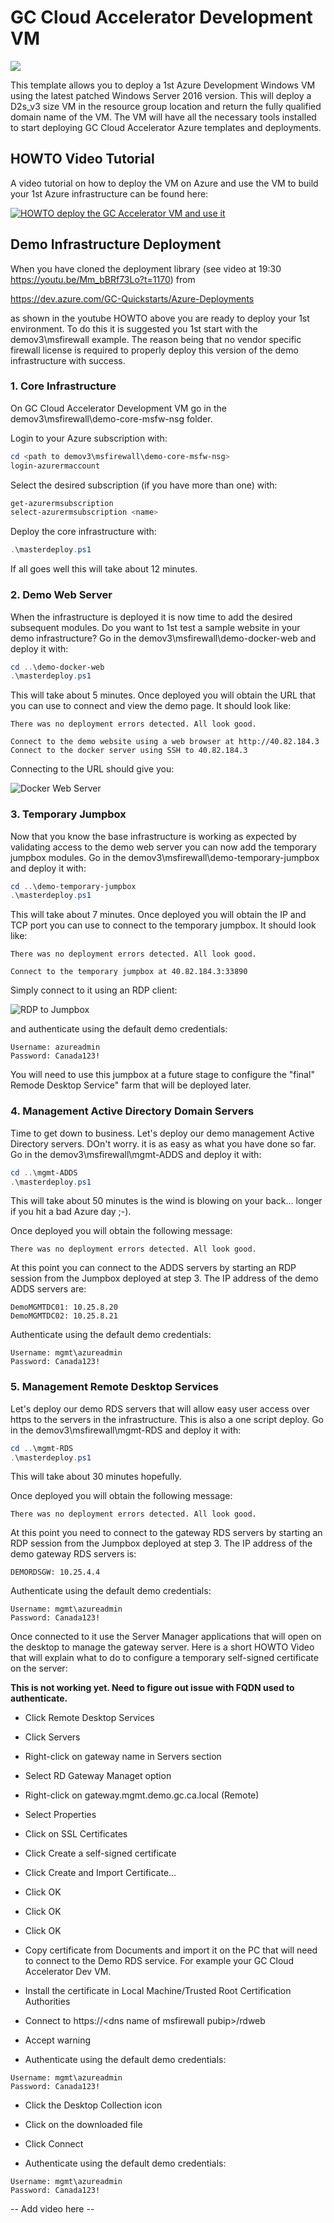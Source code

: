 # GC Cloud Accelerator Development VM

<a href="https://portal.azure.com/#create/Microsoft.Template/uri/https%3A%2F%2Fraw.githubusercontent.com%2Fbernardmaltais%2FGC-Quickstarts-Foundation%2Fmaster%2Fazuredeploy.json" target="_blank">
    <img src="http://azuredeploy.net/deploybutton.png"/>
</a>

This template allows you to deploy a 1st Azure Development Windows VM using the latest patched Windows Server 2016 version. This will deploy a D2s_v3 size VM in the resource group location and return the fully qualified domain name of the VM. The VM will have all the necessary tools installed to start deploying GC Cloud Accelerator Azure templates and deployments.

## HOWTO Video Tutorial

A video tutorial on how to deploy the VM on Azure and use the VM to build your 1st Azure infrastructure can be found here: 

[![HOWTO deploy the GC Accelerator VM and use it](resources/youtube-screen.png)](https://www.youtube.com/watch?v=Mm_bBRf73Lo "HOWTO deploy the GC Accelerator VM and use it")


## Demo Infrastructure Deployment

When you have cloned the deployment library (see video at 19:30 https://youtu.be/Mm_bBRf73Lo?t=1170) from

https://dev.azure.com/GC-Quickstarts/Azure-Deployments

as shown in the youtube HOWTO above you are ready to deploy your 1st environment. To do this it is suggested you 1st start with the demov3\msfirewall example. The reason being that no vendor specific firewall license is required to properly deploy this version of the demo infrastructure with success.

### 1. Core Infrastructure

On GC Cloud Accelerator Development VM go in the demov3\msfirewall\demo-core-msfw-nsg folder.

Login to your Azure subscription with:

```powershell
cd <path to demov3\msfirewall\demo-core-msfw-nsg>
login-azurermaccount
```

Select the desired subscription (if you have more than one) with:

```powershell
get-azurermsubscription
select-azurermsubscription <name>
```

Deploy the core infrastructure with:

```powershell
.\masterdeploy.ps1
```

If all goes well this will take about 12 minutes.

### 2. Demo Web Server

When the infrastructure is deployed it is now time to add the desired subsequent modules. Do you want to 1st test a sample website in your demo infrastructure? Go in the demov3\msfirewall\demo-docker-web and deploy it with:

```powershell
cd ..\demo-docker-web
.\masterdeploy.ps1
```

This will take about 5 minutes. Once deployed you will obtain the URL that you can use to connect and view the demo page. It should look like:

```text
There was no deployment errors detected. All look good.

Connect to the demo website using a web browser at http://40.82.184.3
Connect to the docker server using SSH to 40.82.184.3
```

Connecting to the URL should give you:

![Docker Web Server](resources/website.png)

### 3. Temporary Jumpbox

Now that you know the base infrastructure is working as expected by validating access to the demo web server you can now add the temporary jumpbox modules. Go in the demov3\msfirewall\demo-temporary-jumpbox and deploy it with:

```powershell
cd ..\demo-temporary-jumpbox
.\masterdeploy.ps1
```

This will take about 7 minutes. Once deployed you will obtain the IP and TCP port you can use to connect to the temporary jumpbox. It should look like:

```text
There was no deployment errors detected. All look good.

Connect to the temporary jumpbox at 40.82.184.3:33890
```

Simply connect to it using an RDP client:

![RDP to Jumpbox](resources/rdpjb.png)

and authenticate using the default demo credentials:

```text
Username: azureadmin
Password: Canada123!
```

You will need to use this jumpbox at a future stage to configure the "final" Remode Desktop Service" farm that will be deployed later.

### 4. Management Active Directory Domain Servers

Time to get down to business. Let's deploy our demo management Active Directory servers. DOn't worry. it is as easy as what you have done so far. Go in the demov3\msfirewall\mgmt-ADDS and deploy it with:

```powershell
cd ..\mgmt-ADDS
.\masterdeploy.ps1
```

This will take about 50 minutes is the wind is blowing on your back... longer if you hit a bad Azure day ;-).

Once deployed you will obtain the following message:

```text
There was no deployment errors detected. All look good.
```

At this point you can connect to the ADDS servers by starting an RDP session from the Jumpbox deployed at step 3. The IP address of the demo ADDS servers are:

```text
DemoMGMTDC01: 10.25.8.20
DemoMGMTDC02: 10.25.8.21
```

Authenticate using the default demo credentials:

```text
Username: mgmt\azureadmin
Password: Canada123!
```

### 5. Management Remote Desktop Services

Let's deploy our demo RDS servers that will allow easy user access over https to the servers in the infrastructure. This is also a one script deploy. Go in the demov3\msfirewall\mgmt-RDS and deploy it with:

```powershell
cd ..\mgmt-RDS
.\masterdeploy.ps1
```

This will take about 30 minutes hopefully.

Once deployed you will obtain the following message:

```text
There was no deployment errors detected. All look good.
```

At this point you need to connect to the gateway RDS servers by starting an RDP session from the Jumpbox deployed at step 3. The IP address of the demo gateway RDS servers is:

```text
DEMORDSGW: 10.25.4.4
```

Authenticate using the default demo credentials:

```text
Username: mgmt\azureadmin
Password: Canada123!
```

Once connected to it use the Server Manager applications that will open on the desktop to manage the gateway server. Here is a short HOWTO Video that will explain what to do to configure a temporary self-signed certificate on the server:

**This is not working yet. Need to figure out issue with FQDN used to authenticate.**

* Click Remote Desktop Services

* Click Servers

* Right-click on gateway name in Servers section

* Select RD Gateway Managet option

* Right-click on gateway.mgmt.demo.gc.ca.local (Remote)

* Select Properties

* Click on SSL Certificates

* Click Create a self-signed certificate

* Click Create and Import Certificate...

* Click OK

* Click OK

* Click OK

* Copy certificate from Documents and import it on the PC that will need to connect to the Demo RDS service. For example your GC Cloud Accelerator Dev VM.

* Install the certificate in Local Machine/Trusted Root Certification Authorities

* Connect to https://\<dns name of msfirewall pubip\>/rdweb
    
* Accept warning
    
* Authenticate using the default demo credentials:

```text
Username: mgmt\azureadmin
Password: Canada123!
```

* Click the Desktop Collection icon

* Click on the downloaded file

* Click Connect

* Authenticate using the default demo credentials:

```text
Username: mgmt\azureadmin
Password: Canada123!
```


-- Add video here --
